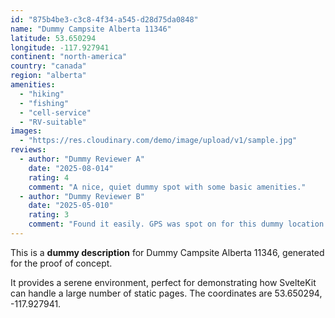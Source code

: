 ```yaml
---
id: "875b4be3-c3c8-4f34-a545-d28d75da0848"
name: "Dummy Campsite Alberta 11346"
latitude: 53.650294
longitude: -117.927941
continent: "north-america"
country: "canada"
region: "alberta"
amenities:
  - "hiking"
  - "fishing"
  - "cell-service"
  - "RV-suitable"
images:
  - "https://res.cloudinary.com/demo/image/upload/v1/sample.jpg"
reviews:
  - author: "Dummy Reviewer A"
    date: "2025-08-014"
    rating: 4
    comment: "A nice, quiet dummy spot with some basic amenities."
  - author: "Dummy Reviewer B"
    date: "2025-05-010"
    rating: 3
    comment: "Found it easily. GPS was spot on for this dummy location."
---
```


This is a **dummy description** for Dummy Campsite Alberta 11346, generated for the proof of concept.

It provides a serene environment, perfect for demonstrating how SvelteKit can handle a large number of static pages. The coordinates are 53.650294, -117.927941.
